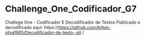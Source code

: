 # Challenge_One_Codificador_G7
 Challege One - Codificador E Decodificador de Textos
Publicado e decodificado aquí:
https://https://github.com/Ailton-silva1985/Decodificador-de-texto-.git /
